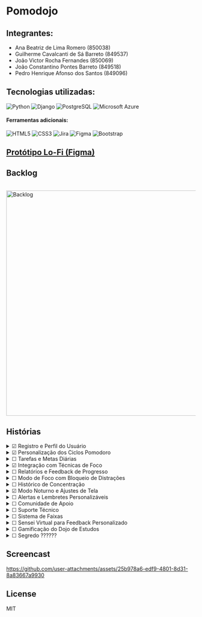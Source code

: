 # Pomodojo

## Integrantes:

- Ana Beatriz de Lima Romero (850038)
- Guilherme Cavalcanti de Sá Barreto (849537)
- João Victor Rocha Fernandes (850069)
- João Constantino Pontes Barreto (849518)
- Pedro Henrique Afonso dos Santos (849096)

## Tecnologias utilizadas:

![Python](https://img.shields.io/badge/python-3670A0?style=for-the-badge&logo=python&logoColor=ffdd54)
![Django](https://img.shields.io/badge/django-%23092E20.svg?style=for-the-badge&logo=django&logoColor=white)
![PostgreSQL](https://img.shields.io/badge/PostgreSQL-316192?style=for-the-badge&logo=postgresql&logoColor=white)
![Microsoft Azure](https://img.shields.io/badge/microsoft%20azure-0089D6?style=for-the-badge&logo=microsoft-azure&logoColor=white)

#### Ferramentas adicionais:

![HTML5](https://img.shields.io/badge/html5-%23E34F26.svg?style=for-the-badge&logo=html5&logoColor=white)
![CSS3](https://img.shields.io/badge/css3-%231572B6.svg?style=for-the-badge&logo=css3&logoColor=white)
![Jira](https://img.shields.io/badge/Jira-0052CC?style=for-the-badge&logo=Jira&logoColor=white)
![Figma](https://img.shields.io/badge/figma-%23F24E1E.svg?style=for-the-badge&logo=figma&logoColor=white)
![Bootstrap](https://img.shields.io/badge/Bootstrap-563D7C?style=for-the-badge&logo=bootstrap&logoColor=white)

## [Protótipo Lo-Fi (Figma)](https://www.figma.com/proto/RkFcA2CyM8ZrPGlNXGCUvg/Projeto-Ana-Bia?node-id=6-24&t=PlooXrvCs5Y24Ol0-1)

## Backlog

<br>

  <img src="https://github.com/user-attachments/assets/5279ffe4-b0c9-4282-aa29-c8f8aeb3aa49" alt="Backlog" width="600">

<br>

## Histórias

<details>
  <summary>&#x2611; Registro e Perfil do Usuário</summary>
  <br>
  
  __História__: "Como usuário registrado, eu gostaria de criar um perfil personalizado onde pudesse registrar minhas preferências, desafios específicos como TDAH, e metas de estudo, além de monitorar meu progresso ao longo do tempo."

  <br>
  
  __Cartão__: Registro e Perfil do Usuário

  <br>
  
  __Conversa__: Definição das preferências e desafios específicos. Estabelecimento de metas de estudo e acompanhamento do progresso. Implementação de atualizações contínuas no perfil.
  
  <br>

  __Confirmação__: Para que o perfil personalizado esteja funcionando corretamente, você deve ter registrado suas preferências, desafios e metas de estudo. O sistema deve estar monitorando e atualizando seu progresso regularmente com base nas informações fornecidas.
  
  <br>
  __Trio Responsável__:

  - João Victor Rocha
  - João Constantino
  - Pedro Afonso
  <br>
  
  __Fluxograma de Sequência__:
  
  <img src="https://github.com/user-attachments/assets/7347c8b1-eadc-49af-bb25-a33d0e2de602" alt="Personalização dos Ciclos Pomodoro" width="300">

  <br>
</details>

<details>
  <summary>&#x2611; Personalização dos Ciclos Pomodoro</summary>
  <br>
  
  __História__: "Como usuário, eu gostaria de personalizar a duração dos ciclos de trabalho e pausas do Pomodoro, incluindo a possibilidade de adicionar períodos de descanso prolongado."

  <br>
  
  __Cartão__: Personalização dos Ciclos Pomodoro
  
  <br>
  
  __Conversa__: Definição da duração dos períodos de trabalho e pausas. Configuração de períodos de descanso prolongado. Ajuste das preferências conforme necessidade pessoal.
  
  <br>
  
  __Confirmação__: Para que a personalização dos ciclos Pomodoro esteja funcionando, você deve ter configurado corretamente a duração dos períodos de trabalho e pausas, bem como qualquer período de descanso prolongado. As novas configurações devem estar ativas durante os ciclos de estudo.

  <br>

 
  
  
  <img src="https://github.com/user-attachments/assets/6a06b9bb-9cf4-41f8-955e-79721a841d16" alt="Relatórios e Feedback de Progresso" width="300">
  <br>

  __Sketch__:
  
  <img src="https://github.com/user-attachments/assets/499d180c-fdeb-4e55-815c-ceee20624bb1" alt="Personalização dos Ciclos Pomodoro" width="300">

  <br>
  <br>
  
  __Fluxograma de Sequência__:
  
  <img src="https://github.com/user-attachments/assets/b9cc5f1a-0903-4a52-912d-b2d324f4cd0c" alt="Personalização dos Ciclos Pomodoro" width="300">

  <br>
</details>

<details>
  <summary>&#x2610; Tarefas e Metas Diárias</summary>
  <br>
  
  __História__: "Como usuário, eu gostaria de criar e gerenciar listas de tarefas, definir prioridades e estabelecer metas diárias ou semanais para manter meu foco e organização."

  <br>
  
  __Cartão__: Gerenciamento de Tarefas e Metas
  
  <br>
  
  __Conversa__: Criação de listas de tarefas e definição de prioridades. Estabelecimento de metas diárias e semanais. Implementação de funcionalidades para marcar tarefas concluídas.
  
  <br>
  
  __Confirmação__: Para que a funcionalidade de tarefas e metas diárias esteja funcionando corretamente, você deve ter criado suas listas de tarefas e definido as prioridades. Além disso, as metas diárias ou semanais devem estar visíveis e atualizadas conforme as tarefas são marcadas como concluídas.

  <br>

  __Sketch__:
  
  <img src="https://github.com/user-attachments/assets/8e6561a4-6660-48cb-b352-2c9d6a68b35d" alt="Metas Diárias" width="300">

  <br>
</details>

<details>
  <summary>&#x2611; Integração com Técnicas de Foco</summary>
  <br>
  
  __História__: "Como usuário, eu gostaria de utilizar sons de fundo calmantes ou ruído branco para melhorar minha concentração durante os ciclos de estudo."

  <br>
  
  __Cartão__: Integração de Técnicas de Foco
  
  <br>
  
  __Conversa__: Seleção de sons de fundo ou ruído branco para concentração. Ajuste das opções de áudio durante os ciclos de estudo. Implementação de controles de volume e seleção de preferências.

  <br>
  
  __Confirmação__: Para que a integração com técnicas de foco funcione, você deve ter selecionado e ativado os sons de fundo desejadas ou ruído branco. O áudio deve estar ajustado de acordo com suas preferências e ser reproduzido durante os ciclos de estudo.

  <br>

  __Dupla Responsável__:

  - Ana Beatriz Romero
  - Guilherme Barreto
  
  <br>

  __Sketch__:

  <img src="https://github.com/user-attachments/assets/a8982860-5819-4bc8-a77d-b99f08ff2562" alt="Integração de Técnicas de Foco" width="300">

  <br>
  <br>
  
  __Fluxograma de Sequência__:
  
  <img src="https://github.com/user-attachments/assets/0c498e18-ece6-4483-b50a-6a1b3de5f3c4" alt="Personalização dos Ciclos Pomodoro" width="300">

  <br>
</details>

<details>
  <summary>&#x2610; Relatórios e Feedback de Progresso</summary>
  <br>
  
  __História__: "Como usuário, eu gostaria de receber relatórios detalhados sobre o tempo gasto em cada tarefa e o progresso em relação às minhas metas, além de receber feedback positivo para me manter motivado."

  <br>
  
  __Cartão__: Relatórios e Feedback de Progresso
  
  <br>
  
  __Conversa__: Geração de relatórios detalhados sobre tempo e progresso. Implementação de feedback positivo para motivação. Visualização de métricas e análise de desempenho.

  <br>
  
  __Confirmação__: Para que os relatórios e o feedback de progresso estejam funcionando corretamente, o sistema deve estar gerando relatórios detalhados com base no tempo gasto em cada tarefa e no progresso em relação às metas. O feedback positivo deve ser fornecido para ajudar a manter a motivação.

  <br>
  
  __Sketch__:

  <img src="https://github.com/user-attachments/assets/a5d593c1-4d6a-4d3c-b364-0818dd7de83f" alt="Relatórios e Feedback de Progresso" width="300">

  <br>
</details>

<details>
  <summary>&#x2610; Modo de Foco com Bloqueio de Distrações</summary>
  <br>
  
  __História__: "Como usuário, eu gostaria de ativar um modo de foco que bloqueie notificações e o acesso a aplicativos que possam me distrair durante os ciclos de Pomodoro."

  <br>
  
  __Cartão__: Modo de Foco com Bloqueio de Distrações
  
  <br>
  
  __Conversa__: Ativação do modo de foco para bloquear notificações e acesso a aplicativos distraidores. Configuração das opções de bloqueio e personalização das regras.

  <br>
  
  __Confirmação__: Para que o modo de foco com bloqueio de distrações esteja funcionando, as notificações devem estar desativadas e o acesso a aplicativos distraidores deve estar bloqueado durante os ciclos de Pomodoro.

  <br>
</details>

<details>
  <summary>&#x2610; Histórico de Concentração</summary>
  <br>
  
  __História__: "Como usuário, eu gostaria de registrar e revisar momentos específicos do dia em que me senti mais concentrado ou distraído, para identificar padrões e ajustar minha rotina de estudo."

  <br>
  
  __Cartão__: Registro e Revisão do Histórico de Concentração
  
  <br>
  
  __Conversa__: Registro de momentos de alta e baixa concentração. Revisão e análise dos padrões. Ajuste da rotina de estudo com base nas observações.

  <br>
  
  __Confirmação__: Para que o histórico de concentração funcione corretamente, você deve registrar os momentos específicos de concentração e distração. O sistema deve estar armazenando essas informações para que você possa revisar e identificar padrões.

  <br>

  __Sketch__:

  <img src="https://github.com/user-attachments/assets/e61a3370-caf4-4a6b-aed1-f27293a2ed25" alt="Histórico de Concentração" width="300">

  <br>
</details>

<details>
  <summary>&#x2611; Modo Noturno e Ajustes de Tela</summary>
  <br>
  
  __História__: "Como usuário, eu gostaria de ajustar o brilho, contraste e tema do aplicativo para o modo noturno ou de leitura, a fim de reduzir a fadiga ocular durante o uso prolongado."

  <br>
  
  __Cartão__: Modo Noturno e Ajustes de Tela
  
  <br>
  
  __Conversa__: Configuração do brilho, contraste e tema para modo noturno ou de leitura. Ajuste das opções para reduzir a fadiga ocular. Implementação de ajustes automáticos conforme a preferência.

  <br>
  
  __Confirmação__: Para que o modo noturno e os ajustes de tela estejam funcionando corretamente, você deve ter configurado o brilho, contraste e tema de acordo com suas preferências. O aplicativo deve refletir essas configurações para reduzir a fadiga ocular durante o uso prolongado.

  <br>
   __Dupla Responsável__:

  - Ana Beatriz Romero
  - Guilherme Barreto
  <br>
  
  __Fluxograma de Sequência__:
  
  <img src="https://github.com/user-attachments/assets/57a902e8-7139-464c-9e87-bc74a490c82a" alt="Personalização dos Ciclos Pomodoro" width="300">

  <br>
</details>

<details>
  <summary>&#x2610; Alertas e Lembretes Personalizáveis</summary>
  <br>
  
  __História__: "Como usuário, eu gostaria de configurar alertas e lembretes personalizáveis que me avisem sobre o início e fim dos ciclos de Pomodoro. Quero ter a opção de escolher tons ou sons suaves para evitar sobrecarga sensorial."

  <br>
  
  __Cartão__: Alertas e Lembretes Personalizáveis
  
  <br>
  
  __Conversa__: Configuração dos alertas e lembretes para o início e fim dos ciclos de Pomodoro. Escolha de tons ou sons suaves. Ajuste das configurações para atender às necessidades sensoriais individuais.

  <br>
  
  __Confirmação__: Para que os alertas e lembretes personalizáveis estejam funcionando corretamente, você deve ter configurado as notificações para o início e fim dos ciclos de Pomodoro com os tons ou sons suaves escolhidos. As notificações devem ser enviadas conforme configurado, ajudando a evitar sobrecarga sensorial.

  <br>
</details>

<details>
  <summary>&#x2610; Comunidade de Apoio</summary>
  <br>
  
  __História__: "Como usuário, eu gostaria de acessar uma comunidade dentro do aplicativo onde eu possa compartilhar dicas, experiências e incentivar outros usuários, promovendo apoio mútuo."

  <br>
  
  __Cartão__: Comunidade de Apoio e Compartilhamento
  
  <br>
  
  __Conversa__: Criação de uma comunidade de usuários dentro do aplicativo para compartilhamento de dicas e experiências, participação em discussões e incentivo mútuo entre os membros. Organização da comunidade para facilitar a navegação e interação entre os usuários.

  <br>
  
  __Confirmação__: Para que a comunidade de apoio esteja funcionando corretamente, o usuário deve ser capaz de participar de discussões, compartilhar suas experiências e interagir com postagens de outros usuários. A interface deve ser intuitiva e promover um ambiente de troca de conhecimento e incentivo.
  
  <br>
</details>

<details>
  <summary>&#x2610; Suporte Técnico</summary>
  <br>
  
  __História__: "Como usuário, eu gostaria de acessar uma área de suporte dentro do aplicativo para esclarecer dúvidas, relatar problemas e receber ajuda com o funcionamento do aplicativo."
  
  <br>
  
  __Cartão__: Suporte Técnico para Dúvidas e Problemas
  
  <br>
  
  __Conversa__: Implementação de um sistema de suporte técnico para dúvidas e resolução de problemas relacionados ao aplicativo. Comunicação clara e eficiente entre usuários e equipe de suporte. Sistema de acompanhamento de tickets para monitoramento do status de solicitações.

  <br>
  
  __Confirmação__: Para que o suporte técnico esteja funcionando corretamente, o usuário deve ser capaz de acessar facilmente uma área dedicada a dúvidas e problemas, enviar tickets de suporte e receber respostas claras e eficientes. O sistema deve permitir acompanhamento do status das solicitações de forma simples.

  <br>
</details>

<details>
  <summary>&#x2610; Sistema de Faixas</summary>
  <br>
  
  __História__: "Como usuário, eu gostaria de avançar em um sistema de 'faixas' no dojo de estudos, com base no meu desempenho e progresso, para ter uma representação clara da minha evolução."
  
  <br>
  
  __Cartão__: Sistema de Faixas para o Dojo de Estudos
  
  <br>
  
  __Conversa__: Implementação de um sistema de faixas (como branca, azul, preta) baseado no tempo de estudo e nas metas alcançadas. Progresso visualizado através do sistema de faixas, incentivando o aprendizado contínuo.

  <br>
  
  __Confirmação__: Para que o sistema de faixas esteja funcionando corretamente, o aplicativo deve monitorar o progresso do usuário, e a progressão de faixas deve ser clara e baseada no tempo de estudo e nas metas atingidas. O usuário deve poder visualizar sua faixa atual e acompanhar o próximo nível a ser alcançado.

  <br>
</details>

<details>
  <summary>&#x2610; Sensei Virtual para Feedback Personalizado</summary>
  <br>
  
  __História__: "Como usuário, eu gostaria de receber feedback personalizado de um 'sensei' virtual no dojo de estudos, que me guie e motive com base no meu desempenho e progresso, para me ajudar a melhorar constantemente."
  
  <br>
  
  __Cartão__: Sensei Virtual para Feedback Personalizado
  
  <br>
  
  __Conversa__: Criação de um sensei virtual que fornece feedback personalizado sobre o desempenho do usuário, destacando áreas de melhoria e comemorando metas alcançadas. O sensei deve oferecer dicas, motivação e orientações para manter o usuário engajado e focado no progresso.

  <br>
  
  __Confirmação__: Para que o sensei virtual funcione corretamente, ele deve ser capaz de monitorar o progresso do usuário e fornecer feedback relevante e motivador, destacando pontos fortes, áreas de melhoria e sugerindo novos desafios. O feedback deve ser dinâmico e adaptado ao desempenho atual do usuário, promovendo um acompanhamento contínuo e personalizado.

  <br>
</details>

<details>
  <summary>&#x2610; Gamificação do Dojo de Estudos</summary>
  <br>
  
  __História__: "Como usuário, eu gostaria de ter elementos de gamificação no dojo de estudos, como conquistas, pontos e recompensas, para tornar minha jornada de aprendizado mais envolvente e divertida."
  
  <br>
  
  __Cartão__: Gamificação no Dojo de Estudos
  
  <br>
  
  __Conversa__: Implementação de elementos de gamificação, como conquistas desbloqueáveis, sistema de pontos, níveis e recompensas. Cada tarefa concluída e meta alcançada resulta em pontos que contribuem para o progresso, permitindo desbloquear novas conquistas e recompensas que incentivam a continuidade dos estudos.

  <br>
  
  __Confirmação__: Para que a gamificação esteja funcionando corretamente, o sistema deve recompensar o usuário com pontos por cada tarefa realizada e meta atingida. As conquistas devem ser desbloqueáveis com base no desempenho, e o usuário deve visualizar claramente seu progresso e recompensas, incentivando o engajamento contínuo no dojo de estudos.

  <br>
</details>

<details>
  <summary>&#x2610; Segredo ??????</summary>
  <br>
</details>

## Screencast



https://github.com/user-attachments/assets/25b978a6-edf9-4801-8d31-8a83667a9930



## License

MIT
